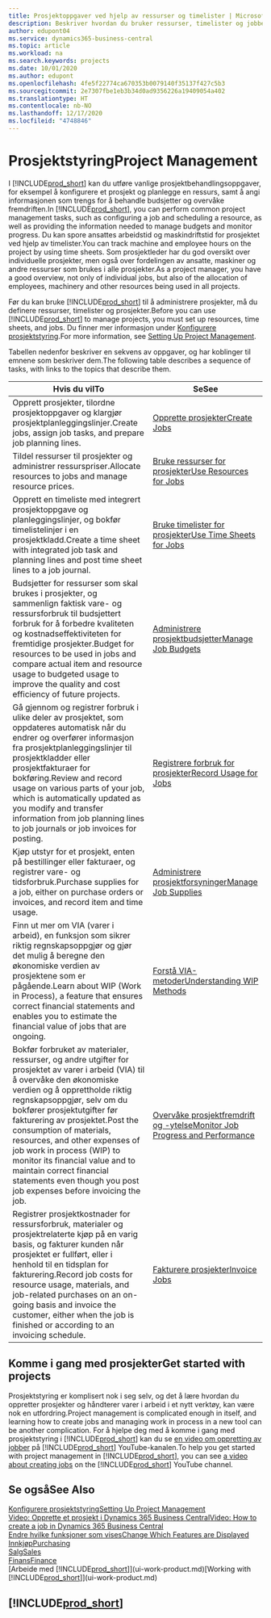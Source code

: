 ```yaml
---
title: Prosjektoppgaver ved hjelp av ressurser og timelister | Microsoft-dokumentasjon
description: Beskriver hvordan du bruker ressurser, timelister og jobber til å administrere prosjekter.
author: edupont04
ms.service: dynamics365-business-central
ms.topic: article
ms.workload: na
ms.search.keywords: projects
ms.date: 10/01/2020
ms.author: edupont
ms.openlocfilehash: 4fe5f22774ca670353b0079140f35137f427c5b3
ms.sourcegitcommit: 2e7307fbe1eb3b34d0ad9356226a19409054a402
ms.translationtype: HT
ms.contentlocale: nb-NO
ms.lasthandoff: 12/17/2020
ms.locfileid: "4748846"
---
```

# <a name="project-management"></a><span data-ttu-id="25a31-103">Prosjektstyring</span><span class="sxs-lookup"><span data-stu-id="25a31-103">Project Management</span></span>
<span data-ttu-id="25a31-104">I [!INCLUDE[prod_short](includes/prod_short.md)] kan du utføre vanlige prosjektbehandlingsoppgaver, for eksempel å konfigurere et prosjekt og planlegge en ressurs, samt å angi informasjonen som trengs for å behandle budsjetter og overvåke fremdriften.</span><span class="sxs-lookup"><span data-stu-id="25a31-104">In [!INCLUDE[prod_short](includes/prod_short.md)], you can perform common project management tasks, such as configuring a job and scheduling a resource, as well as providing the information needed to manage budgets and monitor progress.</span></span> <span data-ttu-id="25a31-105">Du kan spore ansattes arbeidstid og maskindriftstid for prosjektet ved hjelp av timelister.</span><span class="sxs-lookup"><span data-stu-id="25a31-105">You can track machine and employee hours on the project by using time sheets.</span></span> <span data-ttu-id="25a31-106">Som prosjektleder har du god oversikt over individuelle prosjekter, men også over fordelingen av ansatte, maskiner og andre ressurser som brukes i alle prosjekter.</span><span class="sxs-lookup"><span data-stu-id="25a31-106">As a project manager, you have a good overview, not only of individual jobs, but also of the allocation of employees, machinery and other resources being used in all projects.</span></span>

<span data-ttu-id="25a31-107">Før du kan bruke [!INCLUDE[prod_short](includes/prod_short.md)] til å administrere prosjekter, må du definere ressurser, timelister og prosjekter.</span><span class="sxs-lookup"><span data-stu-id="25a31-107">Before you can use [!INCLUDE[prod_short](includes/prod_short.md)] to manage projects, you must set up resources, time sheets, and jobs.</span></span> <span data-ttu-id="25a31-108">Du finner mer informasjon under [Konfigurere prosjektstyring](projects-setup-projects.md).</span><span class="sxs-lookup"><span data-stu-id="25a31-108">For more information, see [Setting Up Project Management](projects-setup-projects.md).</span></span>  

<span data-ttu-id="25a31-109">Tabellen nedenfor beskriver en sekvens av oppgaver, og har koblinger til emnene som beskriver dem.</span><span class="sxs-lookup"><span data-stu-id="25a31-109">The following table describes a sequence of tasks, with links to the topics that describe them.</span></span>

| <span data-ttu-id="25a31-110">Hvis du vil</span><span class="sxs-lookup"><span data-stu-id="25a31-110">To</span></span> | <span data-ttu-id="25a31-111">Se</span><span class="sxs-lookup"><span data-stu-id="25a31-111">See</span></span> |
| --- | --- |
| <span data-ttu-id="25a31-112">Opprett prosjekter, tilordne prosjektoppgaver og klargjør prosjektplanleggingslinjer.</span><span class="sxs-lookup"><span data-stu-id="25a31-112">Create jobs, assign job tasks, and prepare job planning lines.</span></span> |[<span data-ttu-id="25a31-113">Opprette prosjekter</span><span class="sxs-lookup"><span data-stu-id="25a31-113">Create Jobs</span></span>](projects-how-create-jobs.md) |
| <span data-ttu-id="25a31-114">Tildel ressurser til prosjekter og administrer ressurspriser.</span><span class="sxs-lookup"><span data-stu-id="25a31-114">Allocate resources to jobs and manage resource prices.</span></span> |[<span data-ttu-id="25a31-115">Bruke ressurser for prosjekter</span><span class="sxs-lookup"><span data-stu-id="25a31-115">Use Resources for Jobs</span></span>](projects-how-use-resources.md) |
| <span data-ttu-id="25a31-116">Opprett en timeliste med integrert prosjektoppgave og planleggingslinjer, og bokfør timelistelinjer i en prosjektkladd.</span><span class="sxs-lookup"><span data-stu-id="25a31-116">Create a time sheet with integrated job task and planning lines and post time sheet lines to a job journal.</span></span> |[<span data-ttu-id="25a31-117">Bruke timelister for prosjekter</span><span class="sxs-lookup"><span data-stu-id="25a31-117">Use Time Sheets for Jobs</span></span>](projects-how-use-time-sheets.md) |
| <span data-ttu-id="25a31-118">Budsjetter for ressurser som skal brukes i prosjekter, og sammenlign faktisk vare- og ressursforbruk til budsjettert forbruk for å forbedre kvaliteten og kostnadseffektiviteten for fremtidige prosjekter.</span><span class="sxs-lookup"><span data-stu-id="25a31-118">Budget for resources to be used in jobs and compare actual item and resource usage to budgeted usage to improve the quality and cost efficiency of future projects.</span></span> |[<span data-ttu-id="25a31-119">Administrere prosjektbudsjetter</span><span class="sxs-lookup"><span data-stu-id="25a31-119">Manage Job Budgets</span></span>](projects-how-manage-budgets.md) |
| <span data-ttu-id="25a31-120">Gå gjennom og registrer forbruk i ulike deler av prosjektet, som oppdateres automatisk når du endrer og overfører informasjon fra prosjektplanleggingslinjer til prosjektkladder eller prosjektfakturaer for bokføring.</span><span class="sxs-lookup"><span data-stu-id="25a31-120">Review and record usage on various parts of your job, which is automatically updated as you modify and transfer information from job planning lines to job journals or job invoices for posting.</span></span> |[<span data-ttu-id="25a31-121">Registrere forbruk for prosjekter</span><span class="sxs-lookup"><span data-stu-id="25a31-121">Record Usage for Jobs</span></span>](projects-how-record-job-usage.md) |
| <span data-ttu-id="25a31-122">Kjøp utstyr for et prosjekt, enten på bestillinger eller fakturaer, og registrer vare- og tidsforbruk.</span><span class="sxs-lookup"><span data-stu-id="25a31-122">Purchase supplies for a job, either on purchase orders or invoices, and record item and time usage.</span></span> |[<span data-ttu-id="25a31-123">Administrere prosjektforsyninger</span><span class="sxs-lookup"><span data-stu-id="25a31-123">Manage Job Supplies</span></span>](projects-how-manage-project-supplies.md) |
| <span data-ttu-id="25a31-124">Finn ut mer om VIA (varer i arbeid), en funksjon som sikrer riktig regnskapsoppgjør og gjør det mulig å beregne den økonomiske verdien av prosjektene som er pågående.</span><span class="sxs-lookup"><span data-stu-id="25a31-124">Learn about WIP (Work in Process), a feature that ensures correct financial statements and enables you to estimate the financial value of jobs that are ongoing.</span></span> |[<span data-ttu-id="25a31-125">Forstå VIA-metoder</span><span class="sxs-lookup"><span data-stu-id="25a31-125">Understanding WIP Methods</span></span>](projects-understanding-wip.md) |
| <span data-ttu-id="25a31-126">Bokfør forbruket av materialer, ressurser, og andre utgifter for prosjektet av varer i arbeid (VIA) til å overvåke den økonomiske verdien og å opprettholde riktig regnskapsoppgjør, selv om du bokfører prosjektutgifter før fakturering av prosjektet.</span><span class="sxs-lookup"><span data-stu-id="25a31-126">Post the consumption of materials, resources, and other expenses of job work in process (WIP) to monitor its financial value and to maintain correct financial statements even though you post job expenses before invoicing the job.</span></span> |[<span data-ttu-id="25a31-127">Overvåke prosjektfremdrift og -ytelse</span><span class="sxs-lookup"><span data-stu-id="25a31-127">Monitor Job Progress and Performance</span></span>](projects-how-monitor-progress-performance.md) |
| <span data-ttu-id="25a31-128">Registrer prosjektkostnader for ressursforbruk, materialer og prosjektrelaterte kjøp på en varig basis, og fakturer kunden når prosjektet er fullført, eller i henhold til en tidsplan for fakturering.</span><span class="sxs-lookup"><span data-stu-id="25a31-128">Record job costs for resource usage, materials, and job-related purchases on an on-going basis and invoice the customer, either when the job is finished or according to an invoicing schedule.</span></span> |[<span data-ttu-id="25a31-129">Fakturere prosjekter</span><span class="sxs-lookup"><span data-stu-id="25a31-129">Invoice Jobs</span></span>](projects-how-invoice-jobs.md) |

## <a name="get-started-with-projects"></a><span data-ttu-id="25a31-130">Komme i gang med prosjekter</span><span class="sxs-lookup"><span data-stu-id="25a31-130">Get started with projects</span></span>

<span data-ttu-id="25a31-131">Prosjektstyring er komplisert nok i seg selv, og det å lære hvordan du oppretter prosjekter og håndterer varer i arbeid i et nytt verktøy, kan være nok en utfordring.</span><span class="sxs-lookup"><span data-stu-id="25a31-131">Project management is complicated enough in itself, and learning how to create jobs and managing work in process in a new tool can be another complication.</span></span> <span data-ttu-id="25a31-132">For å hjelpe deg med å komme i gang med prosjektstyring i [!INCLUDE[prod_short](includes/prod_short.md)] kan du se [en video om oppretting av jobber](https://www.youtube.com/watch?v=VqaPWr7BWmw) på [!INCLUDE[prod_short](includes/prod_short.md)] YouTube-kanalen.</span><span class="sxs-lookup"><span data-stu-id="25a31-132">To help you get started with project management in [!INCLUDE[prod_short](includes/prod_short.md)], you can see [a video about creating jobs](https://www.youtube.com/watch?v=VqaPWr7BWmw) on the [!INCLUDE[prod_short](includes/prod_short.md)] YouTube channel.</span></span>  

## <a name="see-also"></a><span data-ttu-id="25a31-133">Se også</span><span class="sxs-lookup"><span data-stu-id="25a31-133">See Also</span></span>

[<span data-ttu-id="25a31-134">Konfigurere prosjektstyring</span><span class="sxs-lookup"><span data-stu-id="25a31-134">Setting Up Project Management</span></span>](projects-setup-projects.md)  
[<span data-ttu-id="25a31-135">Video: Opprette et prosjekt i Dynamics 365 Business Central</span><span class="sxs-lookup"><span data-stu-id="25a31-135">Video: How to create a job in Dynamics 365 Business Central</span></span>](https://www.youtube.com/watch?v=VqaPWr7BWmw)  
[<span data-ttu-id="25a31-136">Endre hvilke funksjoner som vises</span><span class="sxs-lookup"><span data-stu-id="25a31-136">Change Which Features are Displayed</span></span>](ui-experiences.md)  
[<span data-ttu-id="25a31-137">Innkjøp</span><span class="sxs-lookup"><span data-stu-id="25a31-137">Purchasing</span></span>](purchasing-manage-purchasing.md)  
[<span data-ttu-id="25a31-138">Salg</span><span class="sxs-lookup"><span data-stu-id="25a31-138">Sales</span></span>](sales-manage-sales.md)  
[<span data-ttu-id="25a31-139">Finans</span><span class="sxs-lookup"><span data-stu-id="25a31-139">Finance</span></span>](finance.md)  
<span data-ttu-id="25a31-140">[Arbeide med [!INCLUDE[prod_short](includes/prod_short.md)]](ui-work-product.md)</span><span class="sxs-lookup"><span data-stu-id="25a31-140">[Working with [!INCLUDE[prod_short](includes/prod_short.md)]](ui-work-product.md)</span></span>  

## [!INCLUDE[prod_short](includes/free_trial_md.md)]  
